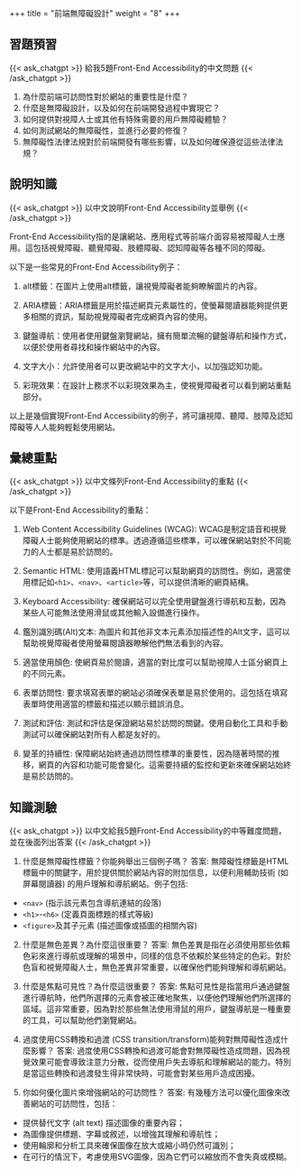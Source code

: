 +++
title = "前端無障礙設計"
weight = "8"
+++
## 習題預習
{{< ask_chatgpt >}}
給我5題Front-End Accessibility的中文問題
{{< /ask_chatgpt >}}



1. 為什麼前端可訪問性對於網站的重要性是什麼？
2. 什麼是無障礙設計，以及如何在前端開發過程中實現它？
3. 如何提供對視障人士或其他有特殊需要的用戶無障礙體驗？
4. 如何測試網站的無障礙性，並進行必要的修復？
5. 無障礙性法律法規對於前端開發有哪些影響，以及如何確保遵從這些法律法規？   

## 說明知識
{{< ask_chatgpt >}}
以中文說明Front-End Accessibility並舉例
{{< /ask_chatgpt >}}



Front-End Accessibility指的是讓網站、應用程式等前端介面容易被障礙人士應用。這包括視覺障礙、聽覺障礙、肢體障礙、認知障礙等各種不同的障礙。

以下是一些常見的Front-End Accessibility例子：

1. alt標籤：在圖片上使用alt標籤，讓視覺障礙者能夠瞭解圖片的內容。

2. ARIA標籤：ARIA標籤是用於描述網頁元素屬性的，使螢幕閱讀器能夠提供更多相關的資訊，幫助視覺障礙者完成網頁內容的使用。

3. 鍵盤導航：使用者使用鍵盤瀏覽網站，擁有簡單流暢的鍵盤導航和操作方式，以便於使用者尋找和操作網站中的內容。

4. 文字大小：允許使用者可以更改網站中的文字大小，以加強認知功能。

5. 彩現效果：在設計上務求不以彩現效果為主，使視覺障礙者可以看到網站重點部分。

以上是幾個實現Front-End Accessibility的例子，將可讓視障、聽障、肢障及認知障礙等人人能夠輕鬆使用網站。   

## 彙總重點
{{< ask_chatgpt >}}
以中文條列Front-End Accessibility的重點
{{< /ask_chatgpt >}}



以下是Front-End Accessibility的重點：

1. Web Content Accessibility Guidelines (WCAG): WCAG是制定語音和視覺障礙人士能夠使用網站的標準。透過遵循這些標準，可以確保網站對於不同能力的人士都是易於訪問的。

2. Semantic HTML: 使用語義HTML標記可以幫助網頁的訪問性。例如，適當使用標記如`<h1>`、`<nav>`、`<article>`等，可以提供清晰的網頁結構。

3. Keyboard Accessibility: 確保網站可以完全使用鍵盤進行導航和互動，因為某些人可能無法使用滑鼠或其他輸入設備進行操作。

4. 鑑別識別碼(Alt)文本: 為圖片和其他非文本元素添加描述性的Alt文字，這可以幫助視覺障礙者使用螢幕閱讀器瞭解他們無法看到的內容。

5. 適當使用顏色: 使網頁易於閱讀，適當的對比度可以幫助視障人士區分網頁上的不同元素。

6. 表單訪問性: 要求填寫表單的網站必須確保表單是易於使用的。這包括在填寫表單時使用適當的標籤和描述以顯示錯誤消息。

7. 測試和評估: 測試和評估是保證網站易於訪問的關鍵。使用自動化工具和手動測試可以確保網站對所有人都是友好的。

8. 變革的持續性: 保障網站始終通過訪問性標準的重要性，因為隨著時間的推移，網頁的內容和功能可能會變化。這需要持續的監控和更新來確保網站始終是易於訪問的。   

## 知識測驗
{{< ask_chatgpt >}}
以中文給我5題Front-End Accessibility的中等難度問題，並在後面列出答案
{{< /ask_chatgpt >}}



1. 什麼是無障礙性標籤？你能夠舉出三個例子嗎？
答案:
無障礙性標籤是HTML標籤中的關鍵字，用於提供關於網站內容的附加信息，以便利用輔助技術 (如屏幕閱讀器) 的用戶理解和導航網站。例子包括:

- `<nav>` (指示該元素包含導航連結的段落)
- `<h1>`-`<h6>` (定義頁面標題的樣式等級)
- `<figure>`及其子元素 (描述圖像或插圖的相關內容)

2. 什麼是無色差異？為什麼這很重要？
答案:
無色差異是指在必須使用那些依賴色彩來進行導航或理解的場景中，同樣的信息不依賴於某些特定的色彩。對於色盲和視覺障礙人士，無色差異非常重要，以確保他們能夠理解和導航網站。

3. 什麼是焦點可見性？為什麼這很重要？
答案:
焦點可見性是指當用戶通過鍵盤進行導航時，他們所選擇的元素會被正確地聚焦，以便他們理解他們所選擇的區域。這非常重要，因為對於那些無法使用滑鼠的用戶，鍵盤導航是一種重要的工具，可以幫助他們瀏覽網站。

4. 過度使用CSS轉換和過渡 (CSS transition/transform)能夠對無障礙性造成什麼影響？
答案:
過度使用CSS轉換和過渡可能會對無障礙性造成問題，因為視覺效果可能會導致注意力分散，從而使用戶失去導航和理解網站的能力。特別是當這些轉換和過渡發生得非常快時，可能會對某些用戶造成困擾。

5. 你如何優化圖片來增強網站的可訪問性？
答案:
有幾種方法可以優化圖像來改善網站的可訪問性，包括：

- 提供替代文字 (alt text) 描述圖像的重要內容；
- 為圖像提供標題、字幕或敘述，以增強其理解和導航性；
- 使用輪廓和分析工具來確保圖像在放大或縮小時仍然可識別；
- 在可行的情況下，考慮使用SVG圖像，因為它們可以縮放而不會失真或模糊。
   

